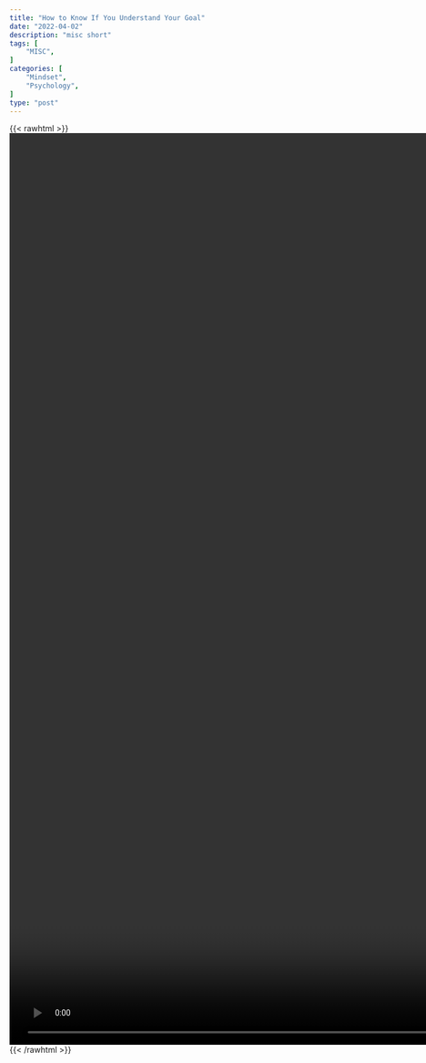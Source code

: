 ```yaml
---
title: "How to Know If You Understand Your Goal"
date: "2022-04-02"
description: "misc short"
tags: [
    "MISC",
]
categories: [
    "Mindset",
    "Psychology",
]
type: "post"
---
```

{{< rawhtml >}}
    <video style="height:40vh;width:auto" overflow="hidden" controls>
        <source src="https://clips.dev00ps.com/MISC/How%20to%20know%20if%20you%20understand%20your%20goal%21%20shorts%20motivation%20inspiration%20success.mp4" type="video/mp4"> 
    </video>
{{< /rawhtml >}}